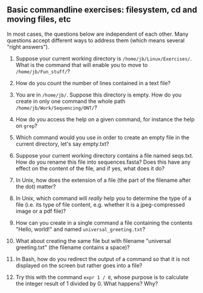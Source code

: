 ## Basic commandline exercises: filesystem, cd and moving files, etc

In most cases, the questions below are independent of each other. Many questions accept different ways to address them (which means several "right answers").

  1. Suppose your current working directory is `/home/jb/Linux/Exercises/`. What is the command that will enable you to move to `/home/jb/Fun_stuff/`?

  2. How do you count the number of lines contained in a text file?

  3. You are in `/home/jb/`. Suppose this directory is empty. How do you create in only one command the whole path `/home/jb/Work/Sequencing/ONT/`?

  4. How do you access the help on a given command, for instance the help on `grep`?

  5. Which command would you use in order to create an empty file in the current directory, let's say empty.txt? 

  6. Suppose your current working directory contains a file named seqs.txt. How do you rename this file into sequences.fasta? Does this have any effect on the content of the file, and if yes, what does it do?

  7. In Unix, how does the extension of a file (the part of the filename after the dot) matter?

  8. In Unix, which command will *really* help you to determine the type of a file (i.e. its type of file content, e.g. whether it is a jpeg-compressed image or a pdf file)?

  9. How can you create in a single command a file containing the contents "Hello, world!" and named `universal_greeting.txt`?

  10. What about creating the same file but with filename "universal greeting.txt" (the filename contains a space)?

  11. In Bash, how do you redirect the output of a command so that it is not displayed on the screen but rather goes into a file?

  12. Try this with the command `expr 1 / 0`, whose purpose is to calculate the integer result of 1 divided by 0. What happens? Why?


